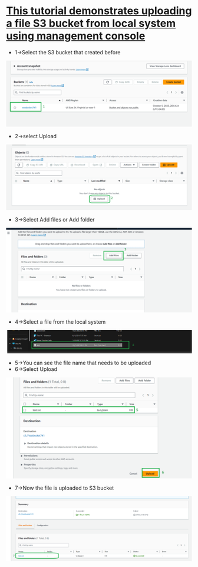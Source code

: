 # <ins>This tutorial demonstrates  uploading a file S3 bucket from local system using management console<ins>

* 1->Select the S3 bucket that created before

![alt text](images/58.png)

* 2->select Upload

![alt text](images/59.png)

* 3->Select Add files or Add folder

![alt text](images/60.png)

* 4->Select a file from the local system

![alt text](images/61.png)

* 5->You can see the file name that needs to be uploaded
* 6->Select Upload

![alt text](images/62.png)

* 7->Now the file is uploaded to S3 bucket

![alt text](images/63.png)